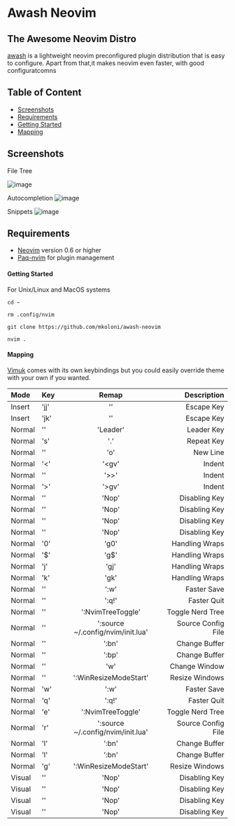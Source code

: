 # Awash Neovim

## The Awesome Neovim Distro

[awash](https://github.com/mkoloni/awash) is a lightweight neovim preconfigured plugin distribution that is easy to configure.
Apart from that,it makes neovim even faster, with good configuratcomns

## Table of Content
- [Screenshots](#screenshots)
- [Requirements](#requirement)
- [Getting Started](#getting-started)
- [Mapping](#mapping)

## Screenshots

File Tree

![image](https://res.cloudinary.com/mkoloni/image/upload/v1655195326/2022-06-14-112650_1418x848_scrot_jsfmzc.png)

Autocompletion
![image](https://res.cloudinary.com/mkoloni/image/upload/v1655195329/2022-06-14-112744_1418x848_scrot_xwenmm.png)

Snippets
![image](https://res.cloudinary.com/mkoloni/image/upload/v1655195322/2022-06-14-112801_1418x848_scrot_usdnrr.png)

## Requirements

- [Neovim](https://neovim.io/) version 0.6 or higher
- [Paq-nvim](https://github.com/savq/paq-nvim) for plugin management

#### Getting Started

For Unix/Linux and MacOS systems

```
cd ~

rm .config/nvim

git clone https://github.com/mkoloni/awash-neovim

nvim .

```

#### Mapping
[Vimuk](https://github.com/mkoloni) comes with its own keybindings but you could easily override theme with your own if you wanted.

|   Mode        |  Key              |   Remap                                   |  Description                |
| :-------------| :---------------- | :---------------------------------------: | -------------------------:  |
|   Insert      |   'jj'            |   '<ESC>'                                 | Escape Key                  |
|   Insert      |   'jk'            |   '<ESC>'                                 | Escape  Key                 |
|   Normal      |   '<Space>'       |   'Leader'                                | Leader Key                  |
|   Normal      |   's'             |   '.'                                     | Repeat Key                  |
|   Normal      |   '<CR>'          |   'o<ESC>'                                | New Line                    |
|   Normal      |   '<'             |   '<gv'                                   | Indent                      |
|   Normal      |   '<Tab>'         |   '>>'                                    | Indent                      |
|   Normal      |   '>'             |   '>gv'                                   | Indent                      |
|   Normal      |   '<Up>'          |   'Nop'                                   | Disabling Key               |
|   Normal      |   '<Left>'        |   'Nop'                                   | Disabling Key               |
|   Normal      |   '<Right>'       |   'Nop'                                   | Disabling Key               |
|   Normal      |   '<Down>'        |   'Nop'                                   | Disabling Key               |
|   Normal      |   '0'             |   'g0'                                    | Handling Wraps              |
|   Normal      |   '$'             |   'g$'                                    | Handling Wraps              |
|   Normal      |   'j'             |   'gj'                                    | Handling Wraps              |
|   Normal      |   'k'             |   'gk'                                    | Handling Wraps              |
|   Normal      |   '<C-w>'         |   ':w<Cr>'                                | Faster Save                 |
|   Normal      |   '<C-q>'         |   ':q!<Cr>'                               | Faster Quit                 |
|   Normal      |   '<C-e>'         |   ':NvimTreeToggle<Cr>'                   | Toggle Nerd Tree            |
|   Normal      |   '<C-r>'         |   ':source ~/.config/nvim/init.lua<Cr>'   | Source Config File          |
|   Normal      |   '<C-l>'         |   ':bn<Cr>'                               | Change Buffer               |
|   Normal      |   '<C-h>'         |   ':bp<Cr>'                               | Change Buffer               |
|   Normal      |   '<C-w>'         |   '<C-w>w'                                | Change Window               |
|   Normal      |   '<C-g>'         |   ':WinResizeModeStart<Cr>'               | Resize Windows              |
|   Normal      |   '<Leader>w'     |   ':w<CR>'                                | Faster Save                 |
|   Normal      |   '<Leader>q'     |   ':q!<CR>'                               | Faster Quit                 |
|   Normal      |   '<Leader>e'     |   ':NvimTreeToggle<CR>'                   | Toggle Nerd Tree            |
|   Normal      |   '<Leader>r'     |   ':source ~/.config/nvim/init.lua<CR>'   | Source Config File          |
|   Normal      |   '<Leader>l'     |   ':bn<CR>'                               | Change Buffer               |
|   Normal      |   '<Leader>l'     |   ':bn<CR>'                               | Change Buffer               |
|   Normal      |   '<Leader>g'     |   ':WinResizeModeStart<CR>'               | Resize Windows              |
|   Visual      |   '<Up>'          |   'Nop'                                   | Disabling Key               |
|   Visual      |   '<Left>'        |   'Nop'                                   | Disabling Key               |
|   Visual      |   '<Right>'       |   'Nop'                                   | Disabling Key               |
|   Visual      |   '<Down>'        |   'Nop'                                   | Disabling Key               |

